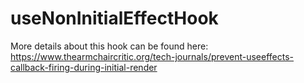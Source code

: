 # useNonInitialEffectHook
More details about this hook can be found here:
https://www.thearmchaircritic.org/tech-journals/prevent-useeffects-callback-firing-during-initial-render